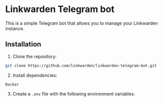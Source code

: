 # Linkwarden Telegram bot

This is a simple Telegram bot that allows you to manage your Linkwarden instance.

## Installation

1. Clone the repository:

```bash
git clone https://github.com/linkwarden/linkwarden-telegram-bot.git
```

2. Install dependencies:

```Docker
Docker 
``` 

3. Create a `.env` file with the following environment variables:

```bash

```